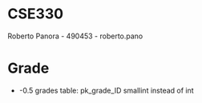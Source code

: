 # CSE330
Roberto Panora - 490453 - roberto.pano

# Grade
- -0.5 grades table: pk_grade_ID smallint instead of int

